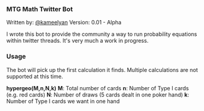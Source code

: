 ### MTG Math Twitter Bot
Written by: [@kameelyan](https://twitter.com/kameelyan)
Version: 0.01 - Alpha

I wrote this bot to provide the community a way to run probability equations within twitter threads. It's very much a work in progress.

### Usage
The bot will pick up the first calculation it finds. Multiple calculations are not supported at this time.

**hypergeo(M,n,N,k)**
**M**: Total number of cards
**n**: Number of Type I cards (e.g. red cards)
**N**: Number of draws (5 cards dealt in one poker hand)
**k**: Number of Type I cards we want in one hand